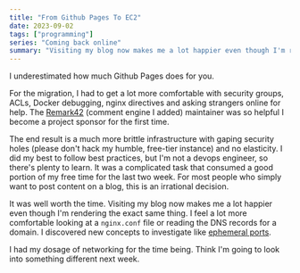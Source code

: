 ```yaml
---
title: "From Github Pages To EC2"
date: 2023-09-02
tags: ["programming"]
series: "Coming back online"
summary: "Visiting my blog now makes me a lot happier even though I'm rendering the exact same thing."
---
```


I underestimated how much Github Pages does for you.

For the migration, I had to get a lot more comfortable with security groups, ACLs, Docker debugging, nginx directives and asking strangers online for help. The [Remark42](https://remark42.com) (comment engine I added) maintainer was so helpful I become a project sponsor for the first time.

The end result is a much more brittle infrastructure with gaping security holes (please don't hack my humble, free-tier instance) and no elasticity. I did my best to follow best practices, but I'm not a devops engineer, so there's plenty to learn. It was a complicated task that consumed a good portion of my free time for the last two week. For most people who simply want to post content on a blog, this is an irrational decision.

It was well worth the time. Visiting my blog now makes me a lot happier even though I'm rendering the exact same thing. I feel a lot more comfortable looking at a `nginx.conf` file or reading the DNS records for a domain. I discovered new concepts to investigate like [ephemeral ports](https://docs.aws.amazon.com/vpc/latest/userguide/vpc-network-acls.html#nacl-ephemeral-ports).

I had my dosage of networking for the time being. Think I'm going to look into something different next week.
